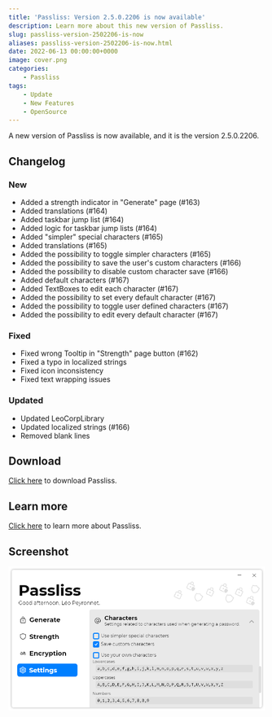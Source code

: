 ```yaml
---
title: 'Passliss: Version 2.5.0.2206 is now available'
description: Learn more about this new version of Passliss.
slug: passliss-version-2502206-is-now
aliases: passliss-version-2502206-is-now.html
date: 2022-06-13 00:00:00+0000
image: cover.png
categories:
    - Passliss
tags:
    - Update
    - New Features
    - OpenSource
---
```

A new version of Passliss is now available, and it is the version 2.5.0.2206.

## Changelog
### New
- Added a strength indicator in "Generate" page (#163)
- Added translations (#164)
- Added taskbar jump list (#164)
- Added logic for taskbar jump lists (#164)
- Added "simpler" special characters (#165)
- Added translations (#165)
- Added the possibility to toggle simpler characters (#165)
- Added the possibility to save the user's custom characters (#166)
- Added the possibility to disable custom character save (#166)
- Added default characters (#167)
- Added TextBoxes to edit each character (#167)
- Added the possibility to set every default character (#167)
- Added the possibility to toggle user defined characters (#167)
- Added the possibility to edit every default character (#167)
### Fixed
- Fixed wrong Tooltip in "Strength" page button (#162)
- Fixed a typo in localized strings
- Fixed icon inconsistency
- Fixed text wrapping issues
### Updated
- Updated LeoCorpLibrary
- Updated localized strings (#166)
- Removed blank lines

## Download

[Click here](http://tinyurl.com/Passliss) to download Passliss.

## Learn more

[Click here](https://leocorporation.dev/store/passliss) to learn more about Passliss.

## Screenshot
![The "Settings" page of Passliss](cover.png)
